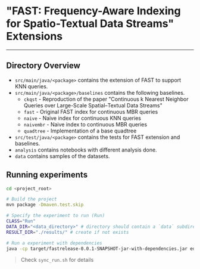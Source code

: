 # "FAST: Frequency-Aware Indexing for Spatio-Textual Data Streams" Extensions

---

## Directory Overview

- `src/main/java/<package>` contains the extension of FAST to support KNN queries.
- `src/main/java/<package>/baselines` contains the following baselines.
    - `ckqst` - Reproduction of the paper "Continuous k Nearest Neighbor Queries over Large-Scale Spatial–Textual Data
      Streams"
    - `fast` - Original FAST index for continuous MBR queries
    - `naive` - Naive index for continuous KNN queries
    - `naivembr` - Naive index to continuous MBR queries
    - `quadtree` - Implementation of a base quadtree
- `src/test/java/<package>` contains the tests for FAST extension and baselines.
- `analysis` contains notebooks with different analysis done.
- `data` contains samples of the datasets.

## Running experiments

```bash
cd <project_root>

# Build the project
mvn package -Dmaven.test.skip

# Specify the experiment to run (Run)
CLASS="Run" 
DATA_DIR="<data_directory>" # directory should contain a `data` subdirectory with places dataset. Check `Run.java` for details
RESULT_DIR="./results/" # create if not exists

# Run a experiment with dependencies
java -cp target/fastrelease-0.0.1-SNAPSHOT-jar-with-dependencies.jar edu.purdue.cs.fast.$CLASS $PROJECT_DIR $RESULT_DIR
```

> Check `sync_run.sh` for details
